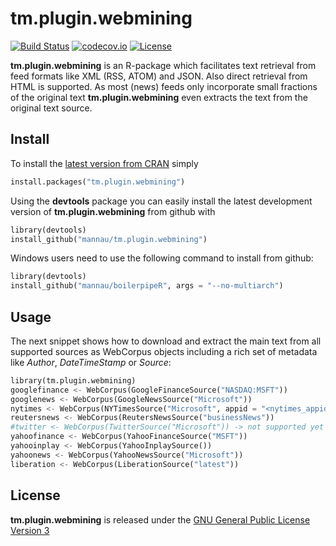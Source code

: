 # tm.plugin.webmining
[![Build Status](https://travis-ci.org/mannau/tm.plugin.webmining.svg?branch=master)](https://travis-ci.org/mannau/tm.plugin.webmining) [![codecov.io](http://codecov.io/github/mannau/tm.plugin.webmining/coverage.svg?branch=master)](http://codecov.io/github/mannau/tm.plugin.webmining?branch=master) [![License](http://img.shields.io/badge/license-GPL%20%28%3E=%203%29-blue.svg?style=flat)](http://www.gnu.org/licenses/gpl-3.0.html)

**tm.plugin.webmining** is an R-package which facilitates text retrieval from feed formats like XML (RSS, ATOM) and JSON. Also direct retrieval from HTML is supported. As most (news) feeds only incorporate small fractions of the original text **tm.plugin.webmining** even extracts the text from the original text source.

## Install
To install the [latest version from CRAN](http://cran.r-project.org/web/packages/tm.plugin.webmining/index.html) simply 
```python
install.packages("tm.plugin.webmining")
```

Using the **devtools** package you can easily install the latest development version of **tm.plugin.webmining** from github with

```python
library(devtools)
install_github("mannau/tm.plugin.webmining")
```

Windows users need to use the following command to install from github:

```python
library(devtools)
install_github("mannau/boilerpipeR", args = "--no-multiarch")
```

## Usage
The next snippet shows how to download and extract the main text from all supported sources as WebCorpus objects including a rich set of metadata like *Author*, *DateTimeStamp* or *Source*:

```python
library(tm.plugin.webmining)
googlefinance <- WebCorpus(GoogleFinanceSource("NASDAQ:MSFT"))
googlenews <- WebCorpus(GoogleNewsSource("Microsoft"))
nytimes <- WebCorpus(NYTimesSource("Microsoft", appid = "<nytimes_appid>"))
reutersnews <- WebCorpus(ReutersNewsSource("businessNews"))
#twitter <- WebCorpus(TwitterSource("Microsoft")) -> not supported yet
yahoofinance <- WebCorpus(YahooFinanceSource("MSFT"))
yahooinplay <- WebCorpus(YahooInplaySource())
yahoonews <- WebCorpus(YahooNewsSource("Microsoft"))
liberation <- WebCorpus(LiberationSource("latest"))
```

## License
**tm.plugin.webmining** is released under the [GNU General Public License Version 3](http://www.gnu.org/copyleft/gpl.html)
